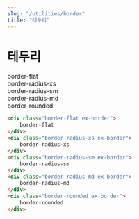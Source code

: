 ```yaml
---
slug: "/utilities/border"
title: "테두리"
---
```


# 테두리

<div class="card">
<div class="card-body">
<div class="border-flat ex-border">
	border-flat
</div>
<div class="border-radius-xs ex-border">
	border-radius-xs
</div>
<div class="border-radius-sm ex-border">
	border-radius-sm
</div>
<div class="border-radius-md ex-border">
	border-radius-md
</div>
<div class="border-rounded ex-border">
	border-rounded
</div>
</div>

```html
<div class="border-flat ex-border">
	border-flat
</div>
<div class="border-radius-xs ex-border">
	border-radius-xs
</div>
<div class="border-radius-sm ex-border">
	border-radius-sm
</div>
<div class="border-radius-md ex-border">
	border-radius-md
</div>
<div class="border-rounded ex-border">
	border-rounded
</div>
```
</div>
